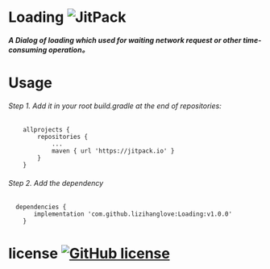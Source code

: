 # Loading ![JitPack](https://img.shields.io/badge/release-1.0.0-brightgreen.svg)

##### A Dialog of loading which used for waiting network request or other time-consuming operation。

# Usage

###### Step 1. Add it in your root build.gradle at the end of repositories:
```
	allprojects {
		repositories {
			...
			maven { url 'https://jitpack.io' }
		}
	}
```

###### Step 2. Add the dependency
```
  dependencies {
	   implementation 'com.github.lizihanglove:Loading:v1.0.0'
	}
```



# license [![GitHub license](https://img.shields.io/github/license/lizihanglove/Loading.svg)](https://github.com/lizihanglove/Loading/blob/master/LICENSE)





